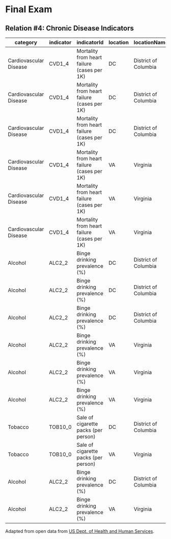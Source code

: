 # Final Exam

## Relation #4: Chronic Disease Indicators

category | indicator | indicatorId | location | locationName | year | stratId | stratifier | value
--- | --- | --- | --- | --- | --- | --- | --- | ---
Cardiovascular Disease | CVD1_4 | Mortality from heart failure (cases per 1K) | DC | District of Columbia | 2010 | GENM | Male | 52.42
Cardiovascular Disease | CVD1_4 | Mortality from heart failure (cases per 1K) | DC | District of Columbia | 2010 | GENF | Female | 68.98
Cardiovascular Disease | CVD1_4 | Mortality from heart failure (cases per 1K) | DC | District of Columbia | 2010 | GENT | Total | 61.16
Cardiovascular Disease | CVD1_4 | Mortality from heart failure (cases per 1K) | VA | Virginia | 2010 | GENM | Male | 69.74
Cardiovascular Disease | CVD1_4 | Mortality from heart failure (cases per 1K) | VA | Virginia | 2010 | GENF | Female | 84.44
Cardiovascular Disease | CVD1_4 | Mortality from heart failure (cases per 1K) | VA | Virginia | 2010 | GENT | Total | 77.23
Alcohol | ALC2_2 | Binge drinking prevalence (%) | DC | District of Columbia | 2013 | GENM | Male | 28.2
Alcohol | ALC2_2 | Binge drinking prevalence (%) | DC | District of Columbia | 2013 | GENF | Female | 17.1
Alcohol | ALC2_2 | Binge drinking prevalence (%) | DC | District of Columbia | 2013 | GENT | Total | 22.4
Alcohol | ALC2_2 | Binge drinking prevalence (%) | VA | Virginia | 2013 | GENM | Male | 22.0
Alcohol | ALC2_2 | Binge drinking prevalence (%) | VA | Virginia | 2013 | GENF | Female | 10.3
Alcohol | ALC2_2 | Binge drinking prevalence (%) | VA | Virginia | 2013 | GENT | Total | 15.9
Tobacco | TOB10_0 | Sale of cigarette packs (per person) | DC | District of Columbia | 2013 | GENT | Total | 18.6
Tobacco | TOB10_0 | Sale of cigarette packs (per person) | VA | Virginia | 2013 | GENT | Total | 69.4
Alcohol | ALC2_2 | Binge drinking prevalence (%) | DC | District of Columbia | 2015 | GENT | Total | 20.2
Alcohol | ALC2_2 | Binge drinking prevalence (%) | VA | Virginia | 2015 | GENT | Total | 15.7


Adapted from open data from [US Dept. of Health and Human Services](http://catalog.data.gov/dataset/u-s-chronic-disease-indicators-cdi).

